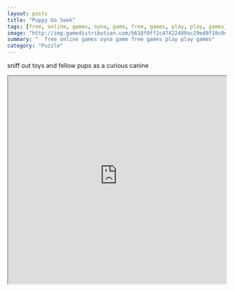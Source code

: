 ```yaml
---
layout: posts
title: "Puppy Go Seek"
tags: [free, online, games, oyna, game, free, games, play, play, games]
image: "http://img.gamedistribution.com/6618f0ff2c47422489ac29ed8f18c0e4.jpg"
summary: "  free online games oyna game free games play play games"
category: "Puzzle"
---
```


sniff out toys and fellow pups as a curious canine

<iframe width="100%" height="480px;" src="http://flash.gamedistribution.com?game=6618f0ff2c47422489ac29ed8f18c0e4"></iframe>